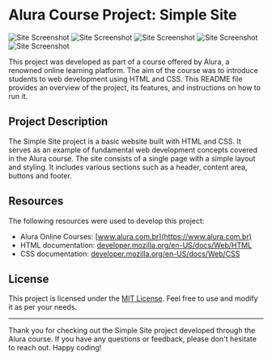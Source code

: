 # Alura Course Project: Simple Site

![Site Screenshot](https://prnt.sc/949b9-wlIHGB)
![Site Screenshot](https://prnt.sc/QVjtKhEP6uzq)
![Site Screenshot](https://prnt.sc/WfzzB5-Klfo5)
![Site Screenshot](https://prnt.sc/vnulV9NJXo1S)
![Site Screenshot](https://prnt.sc/ZE_n81phYzeF)

This project was developed as part of a course offered by Alura, a renowned online learning platform. The aim of the course was to introduce students to web development using HTML and CSS. This README file provides an overview of the project, its features, and instructions on how to run it.

## Project Description

The Simple Site project is a basic website built with HTML and CSS. It serves as an example of fundamental web development concepts covered in the Alura course. The site consists of a single page with a simple layout and styling. It includes various sections such as a header, content area, buttons and footer.

## Resources

The following resources were used to develop this project:

- Alura Online Courses: [www.alura.com.br](https://www.alura.com.br)
- HTML documentation: [developer.mozilla.org/en-US/docs/Web/HTML](https://developer.mozilla.org/en-US/docs/Web/HTML)
- CSS documentation: [developer.mozilla.org/en-US/docs/Web/CSS](https://developer.mozilla.org/en-US/docs/Web/CSS)

## License

This project is licensed under the [MIT License](LICENSE). Feel free to use and modify it as per your needs.

---

Thank you for checking out the Simple Site project developed through the Alura course. If you have any questions or feedback, please don't hesitate to reach out. Happy coding!
